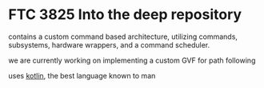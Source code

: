 # FTC 3825 Into the deep repository

contains a custom command based architecture, utilizing commands, subsystems, hardware wrappers, and a command scheduler.

we are currently working on implementing a custom GVF for path following

uses [kotlin](https://kotlinlang.org), the best language known to man


